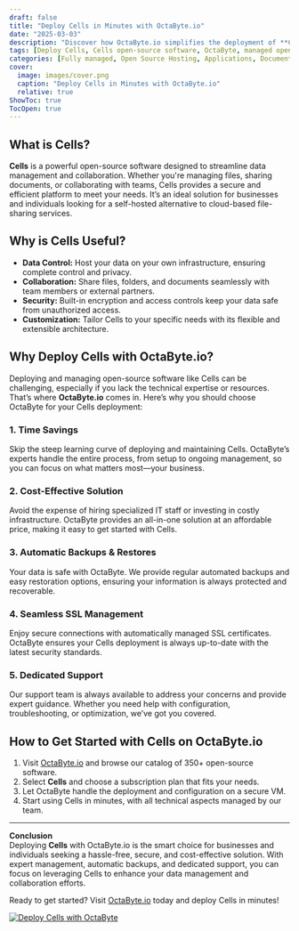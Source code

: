 ```yaml
---
draft: false
title: "Deploy Cells in Minutes with OctaByte.io"
date: "2025-03-03"
description: "Discover how OctaByte.io simplifies the deployment of **Cells**, an open-source software, with fully managed services. Save time, reduce costs, and enjoy seamless SSL, automatic backups, and expert support—all in one place."
tags: [Deploy Cells, Cells open-source software, OctaByte, managed open-source services, automatic backups, SSL management, cost-effective software deployment, open-source software hosting, Cells deployment benefits]
categories: [Fully managed, Open Source Hosting, Applications, Documentation, Cms]
cover:
  image: images/cover.png
  caption: "Deploy Cells in Minutes with OctaByte.io"
  relative: true
ShowToc: true
TocOpen: true
---
```



## What is Cells?

**Cells** is a powerful open-source software designed to streamline data management and collaboration. Whether you're managing files, sharing documents, or collaborating with teams, Cells provides a secure and efficient platform to meet your needs. It’s an ideal solution for businesses and individuals looking for a self-hosted alternative to cloud-based file-sharing services.

## Why is Cells Useful?

- **Data Control:** Host your data on your own infrastructure, ensuring complete control and privacy.  
- **Collaboration:** Share files, folders, and documents seamlessly with team members or external partners.  
- **Security:** Built-in encryption and access controls keep your data safe from unauthorized access.  
- **Customization:** Tailor Cells to your specific needs with its flexible and extensible architecture.  

## Why Deploy Cells with OctaByte.io?

Deploying and managing open-source software like Cells can be challenging, especially if you lack the technical expertise or resources. That’s where **OctaByte.io** comes in. Here’s why you should choose OctaByte for your Cells deployment:

### 1. **Time Savings**
Skip the steep learning curve of deploying and maintaining Cells. OctaByte’s experts handle the entire process, from setup to ongoing management, so you can focus on what matters most—your business.

### 2. **Cost-Effective Solution**
Avoid the expense of hiring specialized IT staff or investing in costly infrastructure. OctaByte provides an all-in-one solution at an affordable price, making it easy to get started with Cells.

### 3. **Automatic Backups & Restores**
Your data is safe with OctaByte. We provide regular automated backups and easy restoration options, ensuring your information is always protected and recoverable.

### 4. **Seamless SSL Management**
Enjoy secure connections with automatically managed SSL certificates. OctaByte ensures your Cells deployment is always up-to-date with the latest security standards.

### 5. **Dedicated Support**
Our support team is always available to address your concerns and provide expert guidance. Whether you need help with configuration, troubleshooting, or optimization, we’ve got you covered.

## How to Get Started with Cells on OctaByte.io

1. Visit [OctaByte.io](https://octabyte.io) and browse our catalog of 350+ open-source software.  
2. Select **Cells** and choose a subscription plan that fits your needs.  
3. Let OctaByte handle the deployment and configuration on a secure VM.  
4. Start using Cells in minutes, with all technical aspects managed by our team.  

---

**Conclusion**  
Deploying **Cells** with OctaByte.io is the smart choice for businesses and individuals seeking a hassle-free, secure, and cost-effective solution. With expert management, automatic backups, and dedicated support, you can focus on leveraging Cells to enhance your data management and collaboration efforts.  

Ready to get started? Visit [OctaByte.io](https://octabyte.io) today and deploy Cells in minutes!

[![Deploy Cells with OctaByte](/images/deploy-on-octabyte.png)](https://octabyte.io/fully-managed-open-source-services/applications/documentation/cells)
